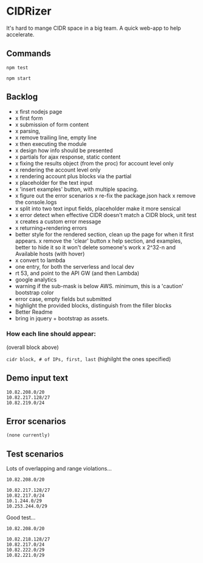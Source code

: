 # CIDRizer

It's hard to mange CIDR space in a big team.
A quick web-app to help accelerate.

## Commands

`npm test`

`npm start`

## Backlog

- x first nodejs page
- x first form
- x submission of form content
- x parsing,
- x remove trailing line, empty line
- x then executing the module
- x design how info should be presented
- x partials for ajax response, static content
- x fixing the results object (from the proc) for account level only
- x rendering the account level only
- x rendering account plus blocks via the partial
- x placeholder for the text input
- x 'insert examples' button, with multiple spacing.
- x figure out the error scenarios
    x re-fix the package.json hack
    x remove the console.logs
- x split into two text input fields, placeholder make it more sensical
- x error detect when effective CIDR doesn't match a CIDR block, unit test
    x creates a custom error message
- x returning+rendering errors
- better style for the rendered section, clean up the page for when it first appears.
    x remove the 'clear' button
    x help section, and examples, better to hide it so it won't delete someone's work
    x 2^32-n and Available hosts (with hover)
- x convert to lambda
- one entry, for both the serverless and local dev
- rt 53, and point to the API GW (and then Lambda)
- google analytics
- warning if the sub-mask is below AWS. minimum, this is a 'caution' bootstrap color
- error case, empty fields but submitted
- highlight the provided blocks, distinguish from the filler blocks
- Better Readme
- bring in jquery + bootstrap as assets.

### How each line should appear:

(overall block above)

`cidr block, # of IPs, first, last`
(highilght the ones specified)

## Demo input text

```
10.82.208.0/20
10.82.217.128/27
10.82.219.0/24
```

## Error scenarios

```
(none currently)
```

## Test scenarios

Lots of overlapping and range violations...

```
10.82.208.0/20

10.82.217.128/27
10.82.217.0/24
10.1.244.0/29
10.253.244.0/29
```

Good test...

```
10.82.208.0/20

10.82.218.128/27
10.82.217.0/24
10.82.222.0/29
10.82.221.0/29
```

